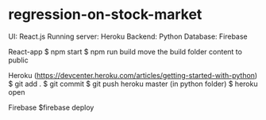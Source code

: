 # regression-on-stock-market

UI: React.js
Running server: Heroku
Backend: Python
Database: Firebase

React-app
$ npm start
$ npm run build
move the build folder content to public

Heroku (https://devcenter.heroku.com/articles/getting-started-with-python)
$ git add .
$ git commit
$ git push heroku master (in python folder)
$ heroku open

Firebase
$firebase deploy
